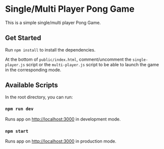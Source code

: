 # Single/Multi Player Pong Game

This is a simple single/multi player Pong Game.

## Get Started

Run `npm install` to install the dependencies.

At the bottom of `public/index.html`, comment/uncomment the `single-player.js` script or the `multi-player.js` script to be able to launch the game in the corresponding mode.

## Available Scripts

In the root directory, you can run:

### `npm run dev`

Runs app on [http://localhost:3000](http://localhost:3000) in development mode.

### `npm start`

Runs app on [http://localhost:3000](http://localhost:3000) in production mode.
